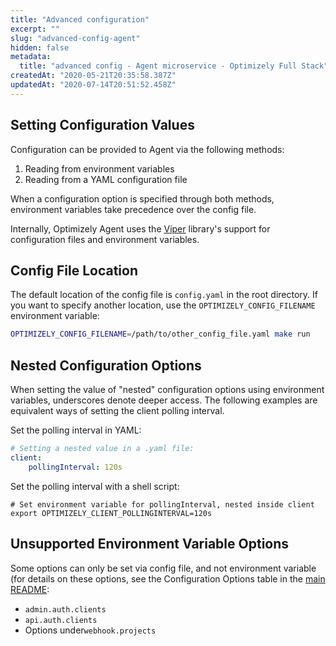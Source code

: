 ```yaml
---
title: "Advanced configuration"
excerpt: ""
slug: "advanced-config-agent"
hidden: false
metadata: 
  title: "advanced config - Agent microservice - Optimizely Full Stack"
createdAt: "2020-05-21T20:35:58.387Z"
updatedAt: "2020-07-14T20:51:52.458Z"
---
```


## Setting Configuration Values

Configuration can be provided to Agent via the following methods:

1. Reading from environment variables
2. Reading from a YAML configuration file

When a configuration option is specified through both methods, environment variables take precedence over the config file.

Internally, Optimizely Agent uses the [Viper](https://github.com/spf13/viper) library's support for configuration files and environment variables.

## Config File Location

The default location of the config file is `config.yaml` in the root directory. If you want to specify another location, use the `OPTIMIZELY_CONFIG_FILENAME` environment variable:

```bash
OPTIMIZELY_CONFIG_FILENAME=/path/to/other_config_file.yaml make run
```

## Nested Configuration Options

When setting the value of "nested" configuration options using environment variables, underscores denote deeper access. The following examples are equivalent ways of setting the client polling interval.

Set the polling interval in YAML:

```yaml
# Setting a nested value in a .yaml file:
client:
    pollingInterval: 120s
```

Set the polling interval with a shell script:

```shell script
# Set environment variable for pollingInterval, nested inside client
export OPTIMIZELY_CLIENT_POLLINGINTERVAL=120s
```

## Unsupported Environment Variable Options

Some options can only be set via config file, and not environment variable (for details on these options, see the Configuration Options table in the [main README](https://github.com/optimizely/agent/blob/master/README.md):

- `admin.auth.clients`
- `api.auth.clients`
- Options under`webhook.projects`
